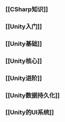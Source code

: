 ### [[CSharp知识]]

### [[Unity入门]]

### [[Unity基础]]

### [[Unity核心]]

### [[Unity进阶]]

### [[Unity数据持久化]]

### [[Unity的UI系统]]